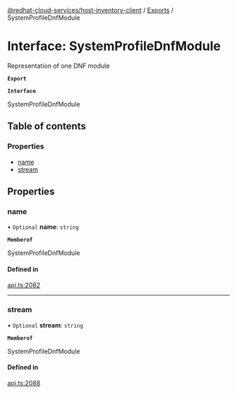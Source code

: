 [@redhat-cloud-services/host-inventory-client](../README.md) / [Exports](../modules.md) / SystemProfileDnfModule

# Interface: SystemProfileDnfModule

Representation of one DNF module

**`Export`**

**`Interface`**

SystemProfileDnfModule

## Table of contents

### Properties

- [name](SystemProfileDnfModule.md#name)
- [stream](SystemProfileDnfModule.md#stream)

## Properties

### name

• `Optional` **name**: `string`

**`Memberof`**

SystemProfileDnfModule

#### Defined in

[api.ts:2082](https://github.com/RedHatInsights/javascript-clients/blob/master/packages/host-inventory/api.ts#L2082)

___

### stream

• `Optional` **stream**: `string`

**`Memberof`**

SystemProfileDnfModule

#### Defined in

[api.ts:2088](https://github.com/RedHatInsights/javascript-clients/blob/master/packages/host-inventory/api.ts#L2088)
